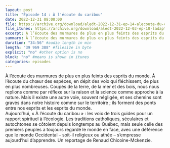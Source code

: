 ```yaml
---
layout: post
title: "Épisode 14 : À l'écoute du caribou"
date: 2022-12-31 08:00:00
file: https://archive.org/download/aledt-2022-12-31-ep-14-alecoute-du-caribou-podcast_202301/ALEDT_2022-12-31_EP14-ALÉcouteDuCaribou_Podcast.mp3
file_itunes: https://archive.org/download/aledt-2022-12-03-ep-10-ladaptation-de-lerable-podcast/ALEDT_2022-12-03_EP10-LAdaptationDeLErable_Podcast.mp3
excerpt: À l’écoute des murmures de plus en plus feints des esprits du monde. À l’écoute du chœur des espèces, en dépit des voix qui fléchissent, de plus en plus nombreuses. Coupés de la terre, de la mer et des bois, nous nous replions comme par réflexe sur la raison et la science comme approche à la nature. Mais il existe une autre voie, souvent négligée, et ses chemins sont gravés dans notre histoire comme sur le territoire ; ils forment des ponts entre nos esprits et les esprits du monde. Aujourd’hui, « À l’écoute du caribou », les voix de trois guides pour un rapport spirituel à l’écologie. Les traditions catholiques, séculaires et autochtones se côtoient depuis longtemps au Québec, mais seule celle des premiers peuples a toujours regardé le monde en face, avec une déférence que le monde Occidental – soit-il religieux ou athée – s’empresse aujourd’hui d’apprendre. Un reportage de Renaud Chicoine-Mckenzie.
summary: À l’écoute des murmures de plus en plus feints des esprits du monde. À l’écoute du chœur des espèces, en dépit des voix qui fléchissent, de plus en plus nombreuses. Coupés de la terre, de la mer et des bois, nous nous replions comme par réflexe sur la raison et la science comme approche à la nature. Mais il existe une autre voie, souvent négligée, et ses chemins sont gravés dans notre histoire comme sur le territoire ; ils forment des ponts entre nos esprits et les esprits du monde. Aujourd’hui, « À l’écoute du caribou », les voix de trois guides pour un rapport spirituel à l’écologie. Les traditions catholiques, séculaires et autochtones se côtoient depuis longtemps au Québec, mais seule celle des premiers peuples a toujours regardé le monde en face, avec une déférence que le monde Occidental – soit-il religieux ou athée – s’empresse aujourd’hui d’apprendre. Un reportage de Renaud Chicoine-Mckenzie.
duration: "34:56" #audio length in min
length: "39 969 388" #filesize in byte
explicit: "no" #other option is no
block: "no" #means is shown in itunes
categories: episodes
---
```


À l’écoute des murmures de plus en plus feints des esprits du monde. À l’écoute du chœur des espèces, en dépit des voix qui fléchissent, de plus en plus nombreuses. Coupés de la terre, de la mer et des bois, nous nous replions comme par réflexe sur la raison et la science comme approche à la nature. Mais il existe une autre voie, souvent négligée, et ses chemins sont gravés dans notre histoire comme sur le territoire ; ils forment des ponts entre nos esprits et les esprits du monde.  
Aujourd’hui, « À l’écoute du caribou » : les voix de trois guides pour un rapport spirituel à l’écologie. Les traditions catholiques, séculaires et autochtones se côtoient depuis longtemps au Québec, mais seule celle des premiers peuples a toujours regardé le monde en face, avec une déférence que le monde Occidental – soit-il religieux ou athée – s’empresse aujourd’hui d’apprendre. Un reportage de Renaud Chicoine-Mckenzie.
